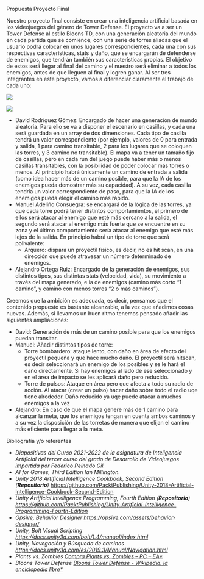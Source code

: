 
Propuesta Proyecto Final

Nuestro proyecto final consiste en crear una inteligencia artificial basada en los videojuegos del género de Tower Defense. El proyecto va a ser un Tower Defense al estilo Bloons TD, con una generación aleatoria del mundo en cada partida que se comience, con una serie de torres aliadas que el usuario podrá colocar en unos lugares correspondientes, cada una con sus respectivas características, stats y daño, que se encargarán de defenderse de enemigos, que tendrán también sus características propias. El objetivo de estos será llegar al final del camino y el nuestro será eliminar a todos los enemigos, antes de que lleguen al final y logren ganar. Al ser tres integrantes en este proyecto, vamos a diferenciar claramente el trabajo de cada uno:

![](Aspose.Words.cfa8f7d0-1d85-4db2-9dea-500dcd16ec8a.001.png)

![](Aspose.Words.cfa8f7d0-1d85-4db2-9dea-500dcd16ec8a.002.png)

- David Rodríguez Gómez: Encargado de hacer una generación de mundo aleatoria. Para ello se va a disponer el escenario en casillas, y cada una será guardada en un array de dos dimensiones. Cada tipo de casilla tendrá un valor correspondiente (por ejemplo, valores de 0 para entrada y salida, 1 para camino transitable, 2 para los lugares que se coloquen las torres, y 3 camino no transitable). El mapa va a tener un tamaño fijo de casillas, pero en cada run del juego puede haber más o menos casillas transitables, con la posibilidad de poder colocar más torres o menos. Al principio habrá únicamente un camino de entrada a salida (como idea hacer más de un camino posible, para que la IA de los enemigos pueda demostrar más su capacidad). A su vez, cada casilla tendría un valor correspondiente de paso, para que la IA de los enemigos pueda elegir el camino más rápido.
- Manuel Adeliño Consuegra: se encargará de la lógica de las torres, ya que cada torre podrá tener distintos comportamientos, el primero de ellos será atacar al enemigo que esté más cercano a la salida, el segundo será atacar al enemigo más fuerte que se encuentre en su zona y el último comportamiento sería atacar al enemigo que esté más lejos de la salida. En principio habrá un tipo de torre que será polivalente:
  - Arquero: dispara un proyectil físico, es decir, no es hit scan, en una dirección que puede atravesar un número determinado de enemigos.
- Alejandro Ortega Ruiz: Encargado de la generación de enemigos, sus distintos tipos, sus distintas stats (velocidad, vida), su movimiento a través del mapa generado, e ia de enemigos (camino más corto “1 camino”, y camino con menos torres “2 o más caminos”).

Creemos que la ambición es adecuada, es decir, pensamos que el contenido propuesto es bastante alcanzable, a la vez que añadimos cosas nuevas. Además, si llevamos un buen ritmo tenemos pensado añadir las siguientes ampliaciones:

- David: Generación de más de un camino posible para que los enemigos puedan transitar.
- Manuel: Añadir distintos tipos de torre:
  - Torre bombardero: ataque lento, con daño en área de efecto del proyectil pequeña y que hace mucho daño. El proyectil será hitscan, es decir seleccionará un enemigo de los posibles y se le hará el daño directamente. Si hay enemigos al lado de ese seleccionado  y en el área de impacto se les aplicará daño pero reducido.
  - Torre de pulsos:  Ataque en área pero que afecta a todo su radio de acción. Al atacar (crear un pulso) hacer daño sobre todo el radio uqe tiene alrededor. Daño reducido ya uqe puede atacar a muchos enemigos a la vez
- Alejandro: En caso de que el mapa genere más de 1 camino para alcanzar la meta, que los enemigos tengan en cuenta ambos caminos y a su vez la disposición de las torretas de manera que elijan el camino más eficiente para llegar a la meta.



Bibliografía y/o referentes

- *Diapositivas del Curso 2021-2022 de la asignatura de Inteligencia Artificial del tercer curso del grado de Desarrollo de Videojuegos impartida por Federico Peinado Gil.*
- *AI for Games, Third Edition Ian Millington.*
- *Unity 2018 Artificial Intelligence Cookbook, Second Edition (**Repositorio**)* <https://github.com/PacktPublishing/Unity-2018-Artificial-Intelligence-Cookbook-Second-Edition>
- *Unity Artificial Intelligence Programming, Fourth Edition (**Repositorio**) <https://github.com/PacktPublishing/Unity-Artificial-Intelligence-Programming-Fourth-Edition>*
- *Opsive, Behavior Designer <https://opsive.com/assets/behavior-designer/>*
- *Unity, Bolt Visual Scripting <https://docs.unity3d.com/bolt/1.4/manual/index.html>*
- *Unity, Navegación y Búsqueda de caminos <https://docs.unity3d.com/es/2019.3/Manual/Navigation.html>*
- *Plants vs. Zombies [Compra Plants vs. Zombies – PC – EA*](https://www.ea.com/es-es/games/plants-vs-zombies/plants-vs-zombies)*
- *Bloons Tower Defense [Bloons Tower Defense - Wikipedia, la enciclopedia libre*](https://es.wikipedia.org/wiki/Bloons_Tower_Defense)*

